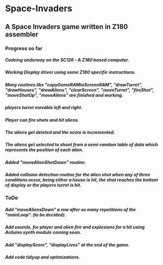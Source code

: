 # Space-Invaders
## A Space Invaders game written in Z180 assembler

### Progress so far

#####  Codeing underway on the SC126 - A Z180 based computer.
##### Working Display driver using some Z180 specific instructions. 
##### Many routines like "copyGameRAMtoScreenRAM", "drawTurret", "drawHouses", "drawAliens", "clearScreen", "moveTurret", "fireShot", "moveShotUp", "moveAliens" are finished and working.
##### players turret movable left and right. 
##### Player can fire shots and hit aliens.
##### The aliens get deleted and the score is incremented.
##### The aliens get selected to shoot from a semi-random table of data which represents the position of each alien.
##### Added "moveAlienShotDown" routine.
##### Added collision detection routine for the alien shot when any of three conditions occur, being either a house is hit, the shot reaches the bottom of display or the players turret is hit.


### ToDo

##### Add "moveAliensDown" a row after so many repetitions of the "mainLoop". (to be decided).
##### Add sounds, for player and alien fire and explosions for a hit using Arduino synth module coming soon. 
##### Add "displayScore", "displayLives" at the end of the game.
##### Add code tidyup and optimizations.

